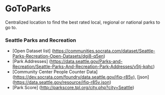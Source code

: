 # GoToParks
Centralized location to find the best rated local, regional or national parks to go to.

### Seattle Parks and Recreation
- [Open Dataset list] (https://communities.socrata.com/dataset/Seattle-Parks-Recreation-Open-Datasets/dgi8-q5en)
- [Park Addresses] (https://data.seattle.gov/Parks-and-Recreation/Seattle-Parks-And-Recreation-Park-Addresses/v5tj-kqhc)
- [Community Center People Counter Data] (https://dev.socrata.com/foundry/data.seattle.gov/ifiq-r85v), [json] (https://data.seattle.gov/resource/ifiq-r85v.json)
- [Park Score] (http://parkscore.tpl.org/city.php?city=Seattle)

